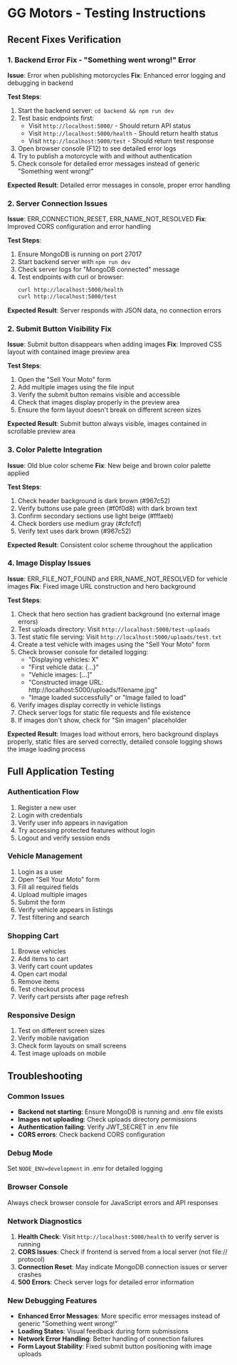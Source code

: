 # GG Motors - Testing Instructions

## Recent Fixes Verification

### 1. Backend Error Fix - "Something went wrong!" Error
**Issue**: Error when publishing motorcycles
**Fix**: Enhanced error logging and debugging in backend

**Test Steps**:
1. Start the backend server: `cd backend && npm run dev`
2. Test basic endpoints first:
   - Visit `http://localhost:5000/` - Should return API status
   - Visit `http://localhost:5000/health` - Should return health status
   - Visit `http://localhost:5000/test` - Should return test response
3. Open browser console (F12) to see detailed error logs
4. Try to publish a motorcycle with and without authentication
5. Check console for detailed error messages instead of generic "Something went wrong!"

**Expected Result**: Detailed error messages in console, proper error handling

### 2. Server Connection Issues
**Issue**: ERR_CONNECTION_RESET, ERR_NAME_NOT_RESOLVED
**Fix**: Improved CORS configuration and error handling

**Test Steps**:
1. Ensure MongoDB is running on port 27017
2. Start backend server with `npm run dev`
3. Check server logs for "MongoDB connected" message
4. Test endpoints with curl or browser:
   ```bash
   curl http://localhost:5000/health
   curl http://localhost:5000/test
   ```

**Expected Result**: Server responds with JSON data, no connection errors

### 2. Submit Button Visibility Fix
**Issue**: Submit button disappears when adding images
**Fix**: Improved CSS layout with contained image preview area

**Test Steps**:
1. Open the "Sell Your Moto" form
2. Add multiple images using the file input
3. Verify the submit button remains visible and accessible
4. Check that images display properly in the preview area
5. Ensure the form layout doesn't break on different screen sizes

**Expected Result**: Submit button always visible, images contained in scrollable preview area

### 3. Color Palette Integration
**Issue**: Old blue color scheme
**Fix**: New beige and brown color palette applied

**Test Steps**:
1. Check header background is dark brown (#967c52)
2. Verify buttons use pale green (#f0f0d8) with dark brown text
3. Confirm secondary sections use light beige (#fffaeb)
4. Check borders use medium gray (#cfcfcf)
5. Verify text uses dark brown (#967c52)

**Expected Result**: Consistent color scheme throughout the application

### 4. Image Display Issues
**Issue**: ERR_FILE_NOT_FOUND and ERR_NAME_NOT_RESOLVED for vehicle images
**Fix**: Fixed image URL construction and hero background

**Test Steps**:
1. Check that hero section has gradient background (no external image errors)
2. Test uploads directory: Visit `http://localhost:5000/test-uploads`
3. Test static file serving: Visit `http://localhost:5000/uploads/test.txt`
4. Create a test vehicle with images using the "Sell Your Moto" form
5. Check browser console for detailed logging:
   - "Displaying vehicles: X"
   - "First vehicle data: {...}"
   - "Vehicle images: [...]"
   - "Constructed image URL: http://localhost:5000/uploads/filename.jpg"
   - "Image loaded successfully" or "Image failed to load"
6. Verify images display correctly in vehicle listings
7. Check server logs for static file requests and file existence
8. If images don't show, check for "Sin imagen" placeholder

**Expected Result**: Images load without errors, hero background displays properly, static files are served correctly, detailed console logging shows the image loading process

## Full Application Testing

### Authentication Flow
1. Register a new user
2. Login with credentials
3. Verify user info appears in navigation
4. Try accessing protected features without login
5. Logout and verify session ends

### Vehicle Management
1. Login as a user
2. Open "Sell Your Moto" form
3. Fill all required fields
4. Upload multiple images
5. Submit the form
6. Verify vehicle appears in listings
7. Test filtering and search

### Shopping Cart
1. Browse vehicles
2. Add items to cart
3. Verify cart count updates
4. Open cart modal
5. Remove items
6. Test checkout process
7. Verify cart persists after page refresh

### Responsive Design
1. Test on different screen sizes
2. Verify mobile navigation
3. Check form layouts on small screens
4. Test image uploads on mobile

## Troubleshooting

### Common Issues
- **Backend not starting**: Ensure MongoDB is running and .env file exists
- **Images not uploading**: Check uploads directory permissions
- **Authentication failing**: Verify JWT_SECRET in .env file
- **CORS errors**: Check backend CORS configuration

### Debug Mode
Set `NODE_ENV=development` in .env for detailed logging

### Browser Console
Always check browser console for JavaScript errors and API responses

### Network Diagnostics
1. **Health Check**: Visit `http://localhost:5000/health` to verify server is running
2. **CORS Issues**: Check if frontend is served from a local server (not file:// protocol)
3. **Connection Reset**: May indicate MongoDB connection issues or server crashes
4. **500 Errors**: Check server logs for detailed error information

### New Debugging Features
- **Enhanced Error Messages**: More specific error messages instead of generic "Something went wrong!"
- **Loading States**: Visual feedback during form submissions
- **Network Error Handling**: Better handling of connection failures
- **Form Layout Stability**: Fixed submit button positioning with image uploads